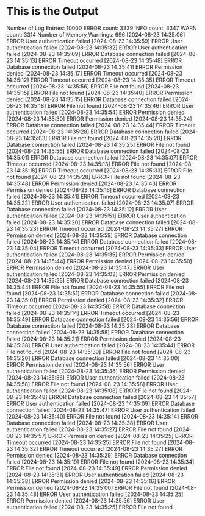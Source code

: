 # This is the Output
Number of Log Entries: 10000
ERROR count: 3339
INFO count: 3347
WARN count: 3314
Number of Memory Warnings: 696
[2024-08-23 14:35:06] ERROR User authentication failed
[2024-08-23 14:35:59] ERROR User authentication failed
[2024-08-23 14:35:32] ERROR User authentication failed
[2024-08-23 14:35:09] ERROR Database connection failed
[2024-08-23 14:35:13] ERROR Timeout occurred
[2024-08-23 14:35:48] ERROR Database connection failed
[2024-08-23 14:35:41] ERROR Permission denied
[2024-08-23 14:35:17] ERROR Timeout occurred
[2024-08-23 14:35:12] ERROR Timeout occurred
[2024-08-23 14:35:35] ERROR Timeout occurred
[2024-08-23 14:35:56] ERROR File not found
[2024-08-23 14:35:15] ERROR File not found
[2024-08-23 14:35:40] ERROR Permission denied
[2024-08-23 14:35:15] ERROR Database connection failed
[2024-08-23 14:35:18] ERROR File not found
[2024-08-23 14:35:46] ERROR User authentication failed
[2024-08-23 14:35:54] ERROR Permission denied
[2024-08-23 14:35:30] ERROR Permission denied
[2024-08-23 14:35:24] ERROR Database connection failed
[2024-08-23 14:35:44] ERROR Timeout occurred
[2024-08-23 14:35:28] ERROR Database connection failed
[2024-08-23 14:35:03] ERROR File not found
[2024-08-23 14:35:20] ERROR Database connection failed
[2024-08-23 14:35:25] ERROR File not found
[2024-08-23 14:35:56] ERROR Database connection failed
[2024-08-23 14:35:01] ERROR Database connection failed
[2024-08-23 14:35:07] ERROR Timeout occurred
[2024-08-23 14:35:13] ERROR File not found
[2024-08-23 14:35:18] ERROR Timeout occurred
[2024-08-23 14:35:33] ERROR File not found
[2024-08-23 14:35:28] ERROR File not found
[2024-08-23 14:35:48] ERROR Permission denied
[2024-08-23 14:35:43] ERROR Permission denied
[2024-08-23 14:35:16] ERROR Database connection failed
[2024-08-23 14:35:41] ERROR Timeout occurred
[2024-08-23 14:35:22] ERROR User authentication failed
[2024-08-23 14:35:07] ERROR Database connection failed
[2024-08-23 14:35:12] ERROR User authentication failed
[2024-08-23 14:35:51] ERROR User authentication failed
[2024-08-23 14:35:20] ERROR Database connection failed
[2024-08-23 14:35:23] ERROR Timeout occurred
[2024-08-23 14:35:27] ERROR Permission denied
[2024-08-23 14:35:59] ERROR Database connection failed
[2024-08-23 14:35:14] ERROR Database connection failed
[2024-08-23 14:35:04] ERROR Timeout occurred
[2024-08-23 14:35:33] ERROR User authentication failed
[2024-08-23 14:35:35] ERROR Permission denied
[2024-08-23 14:35:44] ERROR Permission denied
[2024-08-23 14:35:50] ERROR Permission denied
[2024-08-23 14:35:47] ERROR User authentication failed
[2024-08-23 14:35:03] ERROR Permission denied
[2024-08-23 14:35:25] ERROR Database connection failed
[2024-08-23 14:35:44] ERROR File not found
[2024-08-23 14:35:55] ERROR File not found
[2024-08-23 14:35:51] ERROR Database connection failed
[2024-08-23 14:35:01] ERROR Permission denied
[2024-08-23 14:35:32] ERROR Timeout occurred
[2024-08-23 14:35:58] ERROR Database connection failed
[2024-08-23 14:35:14] ERROR Timeout occurred
[2024-08-23 14:35:49] ERROR Database connection failed
[2024-08-23 14:35:56] ERROR Database connection failed
[2024-08-23 14:35:28] ERROR Database connection failed
[2024-08-23 14:35:58] ERROR Database connection failed
[2024-08-23 14:35:21] ERROR Permission denied
[2024-08-23 14:35:38] ERROR User authentication failed
[2024-08-23 14:35:44] ERROR File not found
[2024-08-23 14:35:39] ERROR File not found
[2024-08-23 14:35:20] ERROR Database connection failed
[2024-08-23 14:35:00] ERROR Permission denied
[2024-08-23 14:35:56] ERROR User authentication failed
[2024-08-23 14:35:46] ERROR Permission denied
[2024-08-23 14:35:56] ERROR User authentication failed
[2024-08-23 14:35:58] ERROR File not found
[2024-08-23 14:35:58] ERROR User authentication failed
[2024-08-23 14:35:08] ERROR File not found
[2024-08-23 14:35:48] ERROR Database connection failed
[2024-08-23 14:35:57] ERROR User authentication failed
[2024-08-23 14:35:09] ERROR Database connection failed
[2024-08-23 14:35:47] ERROR User authentication failed
[2024-08-23 14:35:40] ERROR File not found
[2024-08-23 14:35:14] ERROR Database connection failed
[2024-08-23 14:35:38] ERROR User authentication failed
[2024-08-23 14:35:27] ERROR File not found
[2024-08-23 14:35:57] ERROR Permission denied
[2024-08-23 14:35:25] ERROR Timeout occurred
[2024-08-23 14:35:25] ERROR File not found
[2024-08-23 14:35:32] ERROR Timeout occurred
[2024-08-23 14:35:27] ERROR Permission denied
[2024-08-23 14:35:29] ERROR Database connection failed
[2024-08-23 14:35:19] ERROR File not found
[2024-08-23 14:35:34] ERROR File not found
[2024-08-23 14:35:49] ERROR Permission denied
[2024-08-23 14:35:31] ERROR User authentication failed
[2024-08-23 14:35:38] ERROR Permission denied
[2024-08-23 14:35:16] ERROR Permission denied
[2024-08-23 14:35:00] ERROR File not found
[2024-08-23 14:35:48] ERROR User authentication failed
[2024-08-23 14:35:25] ERROR Permission denied
[2024-08-23 14:35:56] ERROR User authentication failed
[2024-08-23 14:35:25] ERROR File not found

